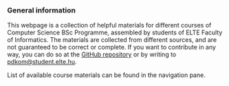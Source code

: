 ### General information
This webpage is a collection of helpful materials for different courses of Computer Science BSc Programme, assembled by students of ELTE Faculty of Informatics. The materials are collected from different sources, and are not guaranteed to be correct or complete. If you want to contribute in any way, you can do so at the [GitHub repository](https://github.com/codeapples/treasure-box) or by writing to pdkom@student.elte.hu.

List of available course materials can be found in the navigation pane.

